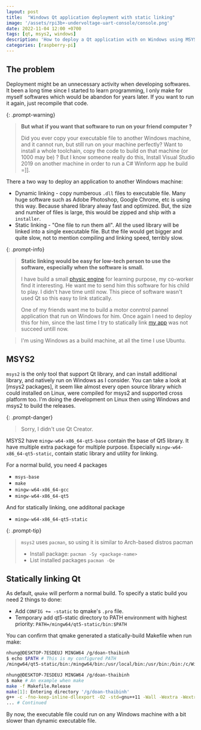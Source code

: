 ```yaml
---
layout: post
title:  "Windows Qt application deployment with static linking"
image: '/assets/rpi3b+-undervoltage-uart-console/console.png'
date: 2022-11-04 12:00 +0700
tags: [qt, msys2, windows]
description: 'How to deploy a Qt application with on Windows using MSYS2.'
categories: [raspberry-pi]
---
```


## The problem

Deployment might be an unnecessary activity when developing softwares. It been a long time since I started to learn programming, I only make for myself softwares which would be abandon for years later. If you want to run it again, just recompile that code.

{: .prompt-warning}
> **But what if you want that software to run on your friend computer ?**
> 
> Did you ever copy your executable file to another Windows machine, and it cannot run, but still run on your machine perfectly? Want to install a whole toolchain, copy the code to build on that machine (or 1000 may be) ? But I know someone really do this, Install Visual Studio 2019 on another machine in order to run a C# Winform app he build =]]. 


There a two way to deploy an application to another Windows machine:

- Dynamic linking - copy numberous `.dll` files to executable file. Many huge software such as Adobe Photoshop, Google Chrome, etc is using this way. Because shared library alway fast and optimized. But, the size and number of files is large, this would be zipped and ship with a `installer`.
- Static linking - "One file to run them all". All the used library will be linked into a single executable file. But the file would get bigger and quite slow, not to mention compiling and linking speed, terribly slow.

{: .prompt-info}

> **Static linking would be easy for low-tech person to use the software, especially when the software is small.**
> 
> I have build a small [physic engine](https://github.com/kienvo/physics-engine-from-scratch) for learning purpose, my co-worker find it interesting. He want me to send him this software for his child to play. I didn't have time until now. This piece of software wasn't used Qt so this easy to link statically.
>
> One of my friends want me to build a motor conntrol pannel application that run on Windows for him. Once again I need to deploy this for him, since the last time I try to statically link [my app](https://github.com/kienvo/p10-frame-maker) was not succeed untill now.
> 

> I'm using Windows as a build machine, at all the time I use Ubuntu.

## MSYS2

`msys2` is the only tool that support Qt library, and can install additional library, and natively run  on Windows as I consider. You can take a look at [msys2 packages], it seem like almost every open source library which could installed on Linux, were compiled for msys2 and supported cross platform too. I'm doing the development on Linux then using Windows and msys2 to build the releases.

{: .prompt-danger}
> Sorry, I didn't use Qt Creator.

MSYS2 have `mingw-w64-x86_64-qt5-base` contain the base of Qt5 library. It have multiple extra package for multiple purpose. Especially `mingw-w64-x86_64-qt5-static`, contain static library and utility for linking.

For a normal build, you need 4 packages

- `msys-base` 
- `make`
- `mingw-w64-x86_64-gcc`
- `mingw-w64-x86_64-qt5`

And for statically linking, one additonal package

- `mingw-w64-x86_64-qt5-static`

{: .prompt-tip}
> `msys2` uses `pacman`, so using it is similar to Arch-based distros pacman
>
> - Install package: `pacman -Sy <package-name>`
> - List installed packages `pacman -Qe`

## Statically linking Qt

As default, `qmake` will perform a normal build. To specify a static build you need 2 things to done:

- Add `CONFIG += -static` to qmake's `.pro` file.
- Temporary add qt5-static directory to PATH environment with highest priority: `PATH=/mingw64/qt5-static/bin:$PATH`

You can confirm that qmake generated a statically-build Makefile when run make:

```bash
nhung@DESKTOP-7ESDEUJ MINGW64 /g/doan-thaibinh
$ echo $PATH # This is my configured PATH
/mingw64/qt5-static/bin:/mingw64/bin:/usr/local/bin:/usr/bin:/bin:/c/Windows/System32:/c/Windows:/c/Windows/System32/Wbem:/c/Windows/System32/WindowsPowerShell/v1.0/:/usr/bin/site_perl:/usr/bin/vendor_perl:/usr/bin/core_perl

nhung@DESKTOP-7ESDEUJ MINGW64 /g/doan-thaibinh
$ make # An example when make
make -f Makefile.Release
make[1]: Entering directory '/g/doan-thaibinh'
g++ -c -fno-keep-inline-dllexport -O2 -std=gnu++11 -Wall -Wextra -Wextra -ffunction-sections -fdata-sections -fexceptions -mthreads -DUNICODE -D_UNICODE -DWIN32 -DMINGW_HAS_SECURE_API=1 -DQT_NO_DEBUG -DQT_CHARTS_LIB -DQT_WIDGETS_LIB -DQT_QUICK_LIB -DQT_GUI_LIB -DQT_QMLMODELS_LIB -DQT_QML_LIB -DQT_NETWORK_LIB -DQT_CORE_LIB -DQT_NEEDS_QMAIN -I. -IC:/msys64/mingw64/qt5-static/include -IC:/msys64/mingw64/qt5-static/include/QtCharts -IC:/msys64/mingw64/qt5-static/include/QtWidgets -IC:/msys64/mingw64/qt5-static/include/QtQuick -IC:/msys64/mingw64/qt5-static/include/QtGui -IC:/msys64/mingw64/qt5-static/include/QtQmlModels -IC:/msys64/mingw64/qt5-static/include/QtQml -IC:/msys64/mingw64/qt5-static/include/QtNetwork -IC:/msys64/mingw64/qt5-static/include/QtCore -Ibuild/moc -I/include -IC:/msys64/mingw64/qt5-static/share/qt5/mkspecs/win32-g++  -o build/obj/main.o main.cpp
... # Continued

```

By now, the executable file could run on any Windows machine with a bit slower than dynamic executable file.

